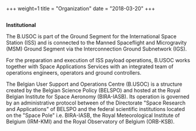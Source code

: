 +++
weight=1
title = "Organization"
date = "2018-03-20"
+++


<img class="logoabout" src="/img/aboutus/organisation2.png" alt=""/>

**Institutional**

The B.USOC is part of the Ground Segment for the International Space Station (ISS) and is connected to the Manned Spaceflight and Microgravity (MSM) Ground Segment via the Interconnection Ground Subnetwork (IGS).

For the preparation and execution of ISS payload operations, B.USOC works together with Space Applications Services with an integrated team of operations engineers, operators and ground controllers.


The Belgian User Support and Operations Centre (B.USOC) is a structure created by the Belgian Science Policy (BELSPO) and hosted at the Royal Belgian Institute for Space Aeronomy (BIRA-IASB). Its operation is governed by an administrative protocol between of the Directorate "Space Research and Applications" of BELSPO and the federal scientific institutions located on the "Space Pole" i.e. BIRA-IASB, the Royal Meteorological Institute of Belgium (IRM-KMI) and the Royal Observatory of Belgium (ORB-KSB).



